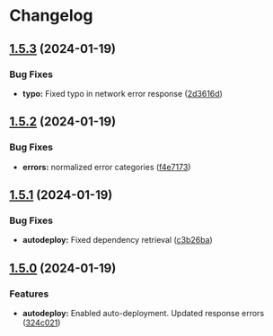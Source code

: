 # Changelog

## [1.5.3](https://github.com/zone-eu/mx-connect/compare/v1.5.2...v1.5.3) (2024-01-19)


### Bug Fixes

* **typo:** Fixed typo in network error response ([2d3616d](https://github.com/zone-eu/mx-connect/commit/2d3616dff1d91c587f69d9c1ea9798e87b0cd56b))

## [1.5.2](https://github.com/zone-eu/mx-connect/compare/v1.5.1...v1.5.2) (2024-01-19)


### Bug Fixes

* **errors:** normalized error categories ([f4e7173](https://github.com/zone-eu/mx-connect/commit/f4e71738b4b19c564aebba30e8976f58bde889ab))

## [1.5.1](https://github.com/zone-eu/mx-connect/compare/v1.5.0...v1.5.1) (2024-01-19)


### Bug Fixes

* **autodeploy:** Fixed dependency retrieval ([c3b26ba](https://github.com/zone-eu/mx-connect/commit/c3b26ba527aaa4b18a9f662ea874e7275b09e4c4))

## [1.5.0](https://github.com/zone-eu/mx-connect/compare/v1.4.4...v1.5.0) (2024-01-19)


### Features

* **autodeploy:** Enabled auto-deployment. Updated response errors ([324c021](https://github.com/zone-eu/mx-connect/commit/324c021670e288f4188b95e9714bc1372c0622e2))
